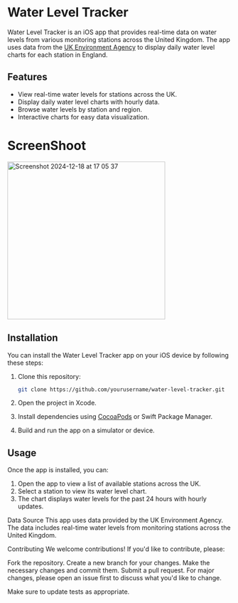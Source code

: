 # Water Level Tracker

Water Level Tracker is an iOS app that provides real-time data on water levels from various monitoring stations across the United Kingdom. 
The app uses data from the [UK Environment Agency](https://environment.data.gov.uk/) to display daily water level charts for each station in England.

## Features

- View real-time water levels for stations across the UK.
- Display daily water level charts with hourly data.
- Browse water levels by station and region.
- Interactive charts for easy data visualization.

# ScreenShoot
<img width="355" alt="Screenshot 2024-12-18 at 17 05 37" src="https://github.com/user-attachments/assets/5dacd1e3-a706-49bc-9cb4-1927ace580df" />


## Installation

You can install the Water Level Tracker app on your iOS device by following these steps:

1. Clone this repository:

    ```bash
    git clone https://github.com/yourusername/water-level-tracker.git
    ```

2. Open the project in Xcode.

3. Install dependencies using [CocoaPods](https://cocoapods.org/) or Swift Package Manager.

4. Build and run the app on a simulator or device.

## Usage

Once the app is installed, you can:

1. Open the app to view a list of available stations across the UK.
2. Select a station to view its water level chart.
3. The chart displays water levels for the past 24 hours with hourly updates.

Data Source
This app uses data provided by the UK Environment Agency. The data includes real-time water levels from monitoring stations across the United Kingdom.

Contributing
We welcome contributions! If you'd like to contribute, please:

Fork the repository.
Create a new branch for your changes.
Make the necessary changes and commit them.
Submit a pull request.
For major changes, please open an issue first to discuss what you'd like to change.

Make sure to update tests as appropriate.

